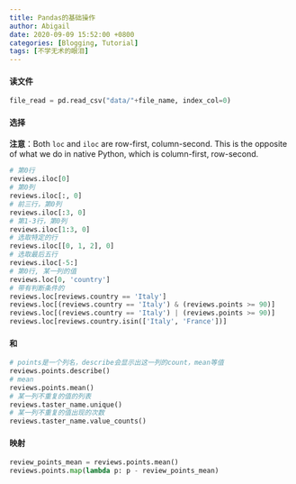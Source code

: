 ```yaml
---
title: Pandas的基础操作
author: Abigail
date: 2020-09-09 15:52:00 +0800
categories: [Blogging, Tutorial]
tags: [不学无术的眼泪]
---
```


#### 读文件

```python
file_read = pd.read_csv("data/"+file_name, index_col=0)
```

#### 选择

**注意**：Both `loc` and `iloc` are row-first, column-second. This is the opposite of what we do in native Python, which is column-first, row-second.

```python
# 第0行
reviews.iloc[0]
# 第0列
reviews.iloc[:, 0]
# 前三行，第0列
reviews.iloc[:3, 0]
# 第1-3行，第0列
reviews.iloc[1:3, 0]
# 选取特定的行
reviews.iloc[[0, 1, 2], 0]
# 选取最后五行
reviews.iloc[-5:]
# 第0行, 某一列的值
reviews.loc[0, 'country']
# 带有判断条件的
reviews.loc[reviews.country == 'Italy']
reviews.loc[(reviews.country == 'Italy') & (reviews.points >= 90)]
reviews.loc[(reviews.country == 'Italy') | (reviews.points >= 90)]
reviews.loc[reviews.country.isin(['Italy', 'France'])]
```

#### 和

```python
# points是一个列名，describe会显示出这一列的count，mean等值
reviews.points.describe()
# mean
reviews.points.mean()
# 某一列不重复的值的列表
reviews.taster_name.unique()
# 某一列不重复的值出现的次数
reviews.taster_name.value_counts()

```

#### 映射



```python
review_points_mean = reviews.points.mean()
reviews.points.map(lambda p: p - review_points_mean)
```




